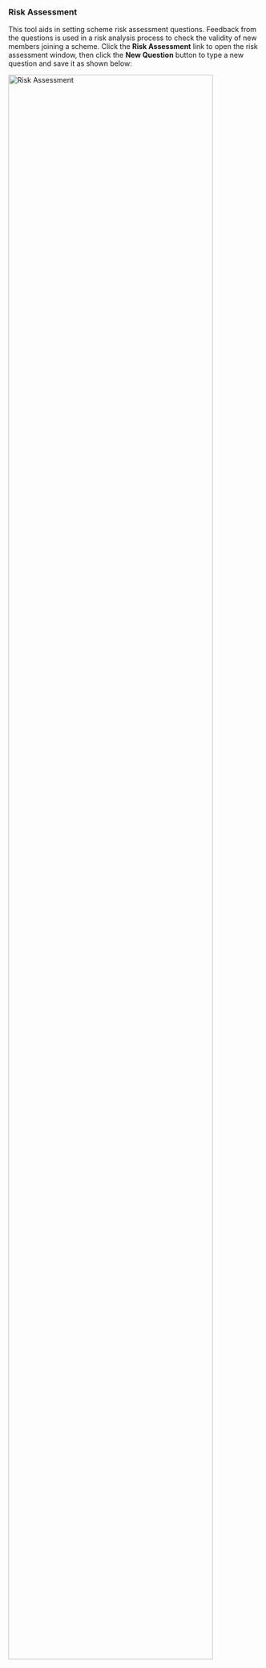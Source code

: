 ### Risk Assessment

This tool aids in setting scheme risk assessment questions. Feedback from the questions is used in a risk analysis process to check the validity of new members joining a scheme. Click the **Risk Assessment** link to open the risk assessment window, then click the **New Question** button to type a new question and save it as shown below:

<img  alt="Risk Assessment" width="90%" height="auto"  class="center"  src="../media2/schemeM9.png"> 

